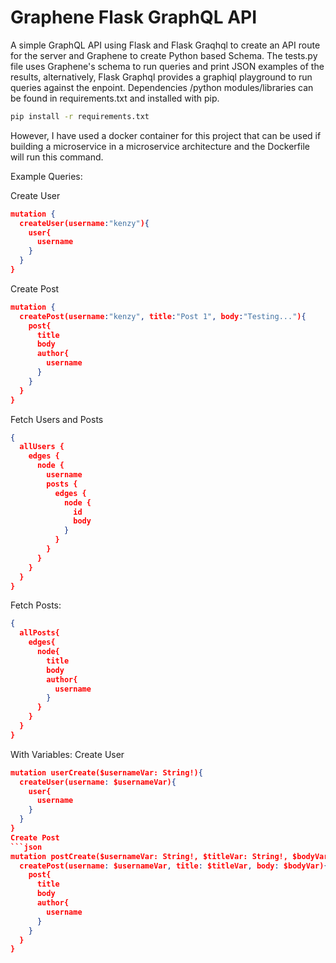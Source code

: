 # Graphene Flask GraphQL API

A simple GraphQL API using Flask and Flask Graqhql to create an API route for the server and Graphene to create Python based Schema. The tests.py file uses Graphene's schema to run queries and print JSON examples of the results, alternatively, Flask Graphql provides a graphiql playground to run queries against the enpoint. Dependencies /python modules/libraries can be found in requirements.txt and installed with pip. 
```bash
pip install -r requirements.txt
```
However, I have used a docker container for this project that can be used if building a microservice in a microservice architecture and the Dockerfile will run this command.

Example Queries:

Create User
```json
mutation {
  createUser(username:"kenzy"){
    user{
      username
    }
  }
}
```
Create Post
```json
mutation {
  createPost(username:"kenzy", title:"Post 1", body:"Testing..."){
    post{
      title
      body
      author{
        username
      }
    }
  }
}
```
Fetch Users and Posts
```json
{
  allUsers {
    edges {
      node {
        username
        posts {
          edges {
            node {
              id
              body
            }
          }
        }
      }
    }
  }
}
```
Fetch Posts:
```json
{
  allPosts{
    edges{
      node{
        title
        body
        author{
          username
        }
      }
    }
  }
}
```

With Variables:
Create User
```json
mutation userCreate($usernameVar: String!){
  createUser(username: $usernameVar){
    user{
      username
    }
  }
}
Create Post
```json
mutation postCreate($usernameVar: String!, $titleVar: String!, $bodyVar: String!){
  createPost(username: $usernameVar, title: $titleVar, body: $bodyVar){
    post{
      title
      body
      author{
        username
      }
    }
  }
}
```